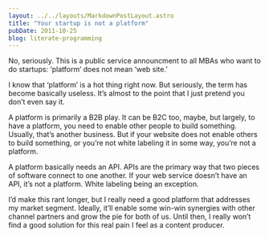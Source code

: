 ```yaml
---
layout: ../../layouts/MarkdownPostLayout.astro
title: "Your startup is not a platform"
pubDate: 2011-10-25
blog: literate-programming
---
```



No, seriously. This is a public service announcment to all MBAs who want to do startups: ‘platform’ does not mean ‘web site.’

I know that ‘platform’ is a hot thing right now. But seriously, the term has become basically useless. It’s almost to the point that I just pretend you don’t even say it.

A platform is primarily a B2B play. It can be B2C too, maybe, but largely, to have a platform, you need to enable other people to build something. Usually, that’s another business. But if your website does not enable others to build something, or you’re not white labeling it in some way, you’re not a platform.

A platform basically needs an API. APIs are the primary way that two pieces of software connect to one another. If your web service doesn’t have an API, it’s not a platform. White labeling being an exception.

I’d make this rant longer, but I really need a good platform that addresses my market segment. Ideally, it’ll enable some win-win synergies with other channel partners and grow the pie for both of us. Until then, I really won’t find a good solution for this real pain I feel as a content producer.
